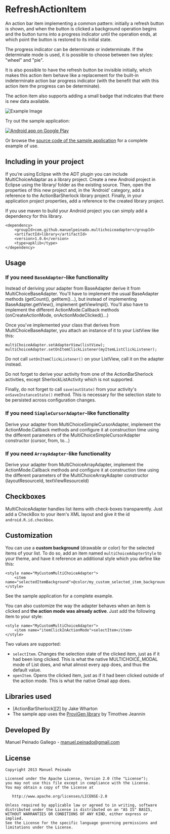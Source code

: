 RefreshActionItem
=================

An action bar item implementing a common pattern: initially a refresh button is shown, and when the button is clicked a background operation begins and the button turns into a progress indicator until the operation ends, at which point the button is restored to its initial state.

The progress indicator can be determinate or indeterminate. If the determinate mode is used, it is possible to choose between two styles: "wheel" and "pie". 

It is also possible to have the refresh button be invisible initially, which makes this action item behave like a replacement for the built-in indeterminate action bar progress indicator (with the benefit that with this action item the progress can be determinate).
 
The action item also supports adding a small badge that indicates that there is new data available.

![Example Image][1]

Try out the sample application:

<a href="https://play.google.com/store/apps/details?id=com.manuelpeinado.multichoiceadapter.demo">
  <img alt="Android app on Google Play"
       src="https://developer.android.com/images/brand/en_app_rgb_wo_45.png" />
</a>

Or browse the [source code of the sample application][5] for a complete example of use.

Including in your project
-------------------------

If you’re using Eclipse with the ADT plugin you can include MultiChoiceAdaptar as a library project. Create a new Android project in Eclipse using the library/ folder as the existing source. Then, open the properties of this new project and, in the 'Android' category, add a reference to the ActionBarSherlock library project. Finally, in your application project properties, add a reference to the created library project.

If you use maven to build your Android project you can simply add a dependency for this library.

    <dependency>
        <groupId>com.github.manuelpeinado.multichoiceadapter</groupId>
        <artifactId>library</artifactId>
        <version>1.0.6</version>
        <type>apklib</type>
    </dependency>

Usage
---------

### If you need <code>BaseAdapter</code>-like functionality

Instead of deriving your adapter from BaseAdapter derive it from MultiChoiceBaseAdapter. You'll have to implement the usual BaseAdapter methods (getCount(), getItem()...), but instead of implementing BaseAdapter.getView(), implement getViewImpl(). You'll also have to implement the different ActionMode.Callback methods (onCreateActionMode, onActionModeClicked()...)

Once you've implemented your class that derives from MultiChoiceBaseAdapter, you attach an instance of it to your ListView like this:

	multiChoiceAdapter.setAdapterView(listView);
	multiChoiceAdapter.setOnItemClickListener(myItemListClickListener);

Do not call <code>setOnItemClickListener()</code> on your ListView, call it on the adapter instead.

Do not forget to derive your activity from one of the ActionBarSherlock activities, except SherlockListActivity which is not supported.

Finally, do not forget to call <code>save(outState)</code> from your activity's <code>onSaveInstanceState()</code> method. This is necessary for the selection state to be persisted across configuration changes.

### If you need <code>SimpleCursorAdapter</code>-like functionality

Derive your adapter from MultiChoiceSimpleCursorAdapter, implement the ActionMode.Callback methods and configure it at construction time using the different parameters of the MultiChoiceSimpleCursorAdapter constructor (cursor, from, to...)

### If you need <code>ArrayAdapter</code>-like functionality

Derive your adapter from MultiChoiceArrayAdapter, implement the ActionMode.Callback methods and configure it at construction time using the different parameters of the MultiChoiceArrayAdapter constructor (layoutResourceId, textViewResourceId)

Checkboxes
------------------

MultiChoiceAdapter handles list items with check-boxes transparently. Just add a CheckBox to your item's XML layout and give it the id <code>android.R.id.checkbox</code>.

Customization
---------------------

You can use a **custom background** (drawable or color) for the selected items of your list. To do so, add an item named <code>multiChoiceAdapterStyle</code> to your theme, and have it reference an additional style which you define like this:

    <style name="MyCustomMultiChoiceAdapter">
        <item name="selectedItemBackground">@color/my_custom_selected_item_background</item>
    </style>

See the sample application for a complete example.

You can also customize the way the adapter behaves when an item is clicked and **the action mode was already active**. Just add the following item to your style:

    <style name="MyCustomMultiChoiceAdapter">
        <item name="itemClickInActionMode">selectItem</item>
    </style>
    
Two values are supported:

* <code>selectItem</code>. Changes the selection state of the clicked item, just as if it had been long clicked. This is what the native MULTICHOICE_MODAL mode of List does, and what almost every app does, and thus the default value.
* <code>openItem</code>. Opens the clicked item, just as if it had been clicked outside of the action mode. This is what the native Gmail app does.


Libraries used
--------------------

* [ActionBarSherlock][2] by Jake Wharton
* The sample app uses the [ProviGen library][6] by Timothee Jeannin

Developed By
--------------------

Manuel Peinado Gallego - <manuel.peinado@gmail.com>



License
-----------

    Copyright 2013 Manuel Peinado

    Licensed under the Apache License, Version 2.0 (the "License");
    you may not use this file except in compliance with the License.
    You may obtain a copy of the License at

       http://www.apache.org/licenses/LICENSE-2.0

    Unless required by applicable law or agreed to in writing, software
    distributed under the License is distributed on an "AS IS" BASIS,
    WITHOUT WARRANTIES OR CONDITIONS OF ANY KIND, either express or implied.
    See the License for the specific language governing permissions and
    limitations under the License.





 [1]: https://raw.github.com/ManuelPeinado/MultiChoiceAdapter/master/art/readme_pic.png
 [4]: https://play.google.com/store/apps/details?id=com.manuelpeinado.multichoiceadapter.demo
 [5]: https://github.com/ManuelPeinado/MultiChoiceAdapter/tree/master/sample
 [6]: https://github.com/TimotheeJeannin/ProviGen
